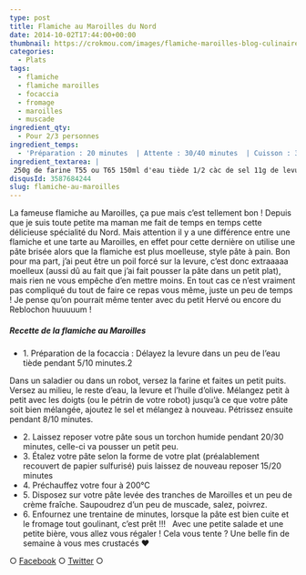 ```yaml
---
type: post
title: Flamiche au Maroilles du Nord
date: 2014-10-02T17:44:00+00:00
thumbnail: https://crokmou.com/images/flamiche-maroilles-blog-culinaire-crokmou.jpg
categories:
  - Plats
tags:
  - flamiche
  - flamiche maroilles
  - focaccia
  - fromage
  - maroilles
  - muscade
ingredient_qty:
  - Pour 2/3 personnes
ingredient_temps:
  - 'Préparation : 20 minutes  | Attente : 30/40 minutes  | Cuisson : 30 minutes'
ingredient_textarea: |
 250g de farine T55 ou T65 150ml d'eau tiède 1/2 càc de sel 11g de levure sèche (6/7g pour un truc moins levé) 2 càs d'huile d'olive 200g de Maroilles 10ml de crème fraîche épaisse noix de muscade sel & poivre
disqusId: 3587684244
slug: flamiche-au-maroilles
---
```


La fameuse flamiche au Maroilles, ça pue mais c’est tellement bon ! Depuis que je suis toute petite ma maman me fait de temps en temps cette délicieuse spécialité du Nord. Mais attention il y a une différence entre une flamiche et une tarte au Maroilles, en effet pour cette dernière on utilise une pâte brisée alors que la flamiche est plus moelleuse, style pâte à pain. Bon pour ma part, j’ai peut être un poil forcé sur la levure, c’est donc extraaaaa moelleux (aussi dû au fait que j’ai fait pousser la pâte dans un petit plat), mais rien ne vous empêche d’en mettre moins. En tout cas ce n’est vraiment pas compliqué du tout de faire ce repas vous même, juste un peu de temps ! Je pense qu’on pourrait même tenter avec du petit Hervé ou encore du Reblochon huuuuum !

##### Recette de la flamiche au Maroilles

* 1\. Préparation de la focaccia : Délayez la levure dans un peu de l’eau tiède pendant 5/10 minutes.2

Dans un saladier ou dans un robot, versez la farine et faites un petit puits. Versez au milieu, le reste d’eau, la levure et l’huile d’olive. Mélangez petit à petit avec les doigts (ou le pétrin de votre robot) jusqu’à ce que votre pâte soit bien mélangée, ajoutez le sel et mélangez à nouveau. Pétrissez ensuite pendant 8/10 minutes.
* 2\. Laissez reposer votre pâte sous un torchon humide pendant 20/30 minutes, celle-ci va pousser un petit peu.
* 3\. Étalez votre pâte selon la forme de votre plat (préalablement recouvert de papier sulfurisé) puis laissez de nouveau reposer 15/20 minutes
* 4\. Préchauffez votre four à 200°C
* 5\. Disposez sur votre pâte levée des tranches de Maroilles et un peu de crème fraîche. Saupoudrez d’un peu de muscade, salez, poivrez.
* 6\. Enfournez une trentaine de minutes, lorsque la pâte est bien cuite et le fromage tout goulinant, c’est prêt !!!   Avec une petite salade et une petite bière, vous allez vous régaler ! Cela vous tente ? Une belle fin de semaine à vous mes crustacés ❤

○ [Facebook](https://www.facebook.com/crokmou.blog) ○ [Twitter](https://twitter.com/Crokmou) ○